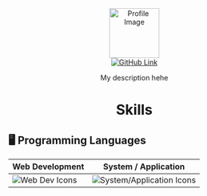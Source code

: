 <div align="center">
  <img width="100" src="<!-- your image URL here -->" alt="Profile Image"/>

  <br/>

  <a href="https://github.com/omargabagu">
    <img src="<!-- your banner/logo URL here -->" alt="GitHub Link"/>
  </a>

  <p>My description hehe</p>

  <h1>Skills</h1>
</div>

## 🖥️ **Programming Languages**

| Web Development | System / Application |
| --------------- | --------------------- |
| <img src="https://skillicons.dev/icons?i=php,js,html,css" alt="Web Dev Icons"/> | <img src="https://skillicons.dev/icons?i=py,c,cs,java" alt="System/Application Icons"/> |
